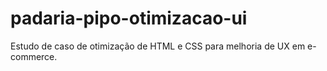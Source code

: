 # padaria-pipo-otimizacao-ui
Estudo de caso de otimização de HTML e CSS para melhoria de UX em e-commerce.
